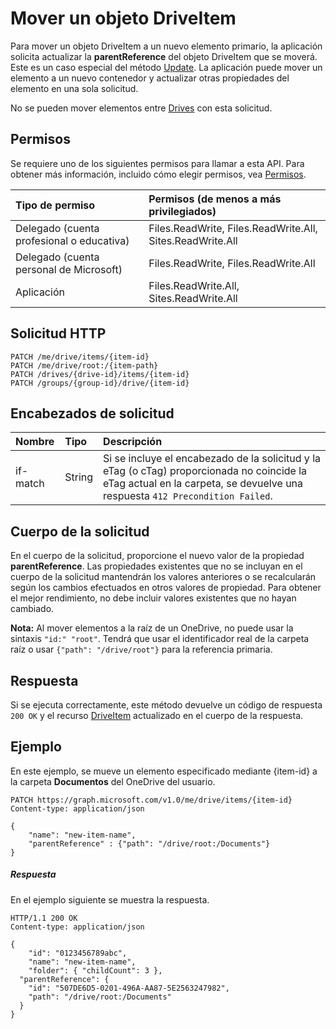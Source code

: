 # <a name="move-a-driveitem"></a>Mover un objeto DriveItem

Para mover un objeto DriveItem a un nuevo elemento primario, la aplicación solicita actualizar la **parentReference** del objeto DriveItem que se moverá. Este es un caso especial del método [Update](item_update.md). La aplicación puede mover un elemento a un nuevo contenedor y actualizar otras propiedades del elemento en una sola solicitud.

No se pueden mover elementos entre [Drives](../resources/drive.md) con esta solicitud.

## <a name="permissions"></a>Permisos
Se requiere uno de los siguientes permisos para llamar a esta API. Para obtener más información, incluido cómo elegir permisos, vea [Permisos](../../../concepts/permissions_reference.md).

|Tipo de permiso      | Permisos (de menos a más privilegiados)              | 
|:--------------------|:---------------------------------------------------------| 
|Delegado (cuenta profesional o educativa) | Files.ReadWrite, Files.ReadWrite.All, Sites.ReadWrite.All    | 
|Delegado (cuenta personal de Microsoft) | Files.ReadWrite, Files.ReadWrite.All    | 
|Aplicación | Files.ReadWrite.All, Sites.ReadWrite.All | 

## <a name="http-request"></a>Solicitud HTTP

```http
PATCH /me/drive/items/{item-id}
PATCH /me/drive/root:/{item-path}
PATCH /drives/{drive-id}/items/{item-id}
PATCH /groups/{group-id}/drive/{item-id}
```

## <a name="request-headers"></a>Encabezados de solicitud

| Nombre          | Tipo   | Descripción                                                                                                                                                         |
|:--------------|:-------|:--------------------------------------------------------------------------------------------------------------------------------------------------------------------|
| if-match      | String | Si se incluye el encabezado de la solicitud y la eTag (o cTag) proporcionada no coincide la eTag actual en la carpeta, se devuelve una respuesta `412 Precondition Failed`. |


## <a name="request-body"></a>Cuerpo de la solicitud
En el cuerpo de la solicitud, proporcione el nuevo valor de la propiedad **parentReference**. Las propiedades existentes que no se incluyan en el cuerpo de la solicitud mantendrán los valores anteriores o se recalcularán según los cambios efectuados en otros valores de propiedad. Para obtener el mejor rendimiento, no debe incluir valores existentes que no hayan cambiado.

**Nota:** Al mover elementos a la raíz de un OneDrive, no puede usar la sintaxis `"id:" "root"`. Tendrá que usar el identificador real de la carpeta raíz o usar `{"path": "/drive/root"}` para la referencia primaria.

## <a name="response"></a>Respuesta

Si se ejecuta correctamente, este método devuelve un código de respuesta `200 OK` y el recurso [DriveItem](../resources/driveitem.md) actualizado en el cuerpo de la respuesta.

## <a name="example"></a>Ejemplo
En este ejemplo, se mueve un elemento especificado mediante {item-id} a la carpeta **Documentos** del OneDrive del usuario.

<!-- {
  "blockType": "request",
  "name": "update_item"
}-->
```http
PATCH https://graph.microsoft.com/v1.0/me/drive/items/{item-id}
Content-type: application/json

{
    "name": "new-item-name",
    "parentReference" : {"path": "/drive/root:/Documents"}
}
```

##### <a name="response"></a>Respuesta

En el ejemplo siguiente se muestra la respuesta.

<!-- {
  "blockType": "response",
  "truncated": true,
  "@odata.type": "microsoft.graph.driveItem"
} -->
```http
HTTP/1.1 200 OK
Content-type: application/json

{
    "id": "0123456789abc",
    "name": "new-item-name",
    "folder": { "childCount": 3 },
  "parentReference": {
    "id": "507DE6D5-0201-496A-AA87-5E2563247982",
    "path": "/drive/root:/Documents"
  }
}
```

<!-- uuid: 8fcb5dbc-d5aa-4681-8e31-b001d5168d79
2015-10-25 14:57:30 UTC -->
<!-- {
  "type": "#page.annotation",
  "description": "Move item",
  "keywords": "",
  "section": "documentation",
  "tocPath": ""
}-->
